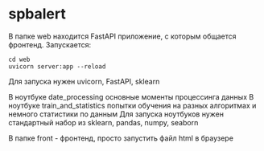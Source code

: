 # spbalert

В папке web находится FastAPI приложение, с которым общается фронтенд. Запускается:
```
cd web
uvicorn server:app --reload
```
Для запуска нужен uvicorn, FastAPI, sklearn

В ноутбуке date_processing основные моменты процессинга данных
В ноутбуке train_and_statistics попытки обучения на разных алгоритмах и немного статистики по данным
Для запуска ноутбуков нужен стандартный набор из sklearn, pandas, numpy, seaborn

В папке front - фронтенд, просто запустить файл html в браузере

